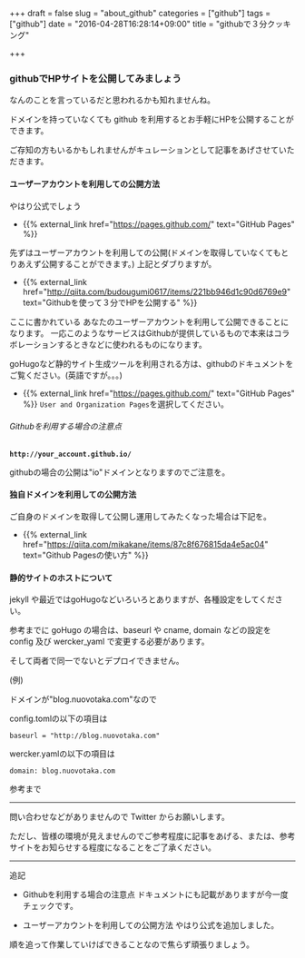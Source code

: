 +++
draft = false
slug = "about_github"
categories = ["github"]
tags = ["github"]
date = "2016-04-28T16:28:14+09:00"
title = "githubで３分クッキング"

+++

### githubでHPサイトを公開してみましょう
なんのことを言っているだと思われるかも知れませんね。

ドメインを持っていなくても github を利用するとお手軽にHPを公開することができます。

ご存知の方もいるかもしれませんがキュレーションとして記事をあげさせていただきます。

#### ユーザーアカウントを利用しての公開方法

やはり公式でしょう

+ {{% external_link href="https://pages.github.com/" text="GitHub Pages" %}}

先ずはユーザーアカウントを利用しての公開(ドメインを取得していなくてもとりあえず公開することができます。)
上記とダブりますが。

+ {{% external_link href="http://qiita.com/budougumi0617/items/221bb946d1c90d6769e9" text="Githubを使って３分でHPを公開する" %}}

ここに書かれている あなたのユーザーアカウントを利用して公開できることになります。
一応このようなサービスはGithubが提供しているもので本来はコラボレーションするときなどに使われるものになります。

goHugoなど静的サイト生成ツールを利用される方は、githubのドキュメントをご覧ください。(英語ですが。。。)

+ {{% external_link href="https://pages.github.com/" text="GitHub Pages" %}}
```User and Organization Pages```を選択してください。

###### Githubを利用する場合の注意点

**```http://your_account.github.io/```**

githubの場合の公開は"io"ドメインとなりますのでご注意を。

#### 独自ドメインを利用しての公開方法

ご自身のドメインを取得して公開し運用してみたくなった場合は下記を。

+ {{% external_link href="https://qiita.com/mikakane/items/87c8f676815da4e5ac04" text="Github Pagesの使い方" %}}

#### 静的サイトのホストについて
jekyll や最近ではgoHugoなどいろいろとありますが、各種設定をしてください。

参考までに goHugo の場合は、baseurl や cname, domain などの設定を config 及び wercker_yaml
で変更する必要があります。

そして両者で同一でないとデプロイできません。

(例)

ドメインが"blog.nuovotaka.com"なので

config.tomlの以下の項目は
```
baseurl = "http://blog.nuovotaka.com"
```

wercker.yamlの以下の項目は
```
domain: blog.nuovotaka.com
```

参考まで

---
問い合わせなどがありませんので Twitter からお願いします。

ただし、皆様の環境が見えませんのでご参考程度に記事をあげる、または、参考サイトをお知らせする程度になることをご了承ください。

---
追記

+ Githubを利用する場合の注意点
ドキュメントにも記載がありますが今一度チェックです。

+ ユーザーアカウントを利用しての公開方法
やはり公式を追加しました。

順を追って作業していけばできることなので焦らず頑張りましょう。

